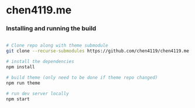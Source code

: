 # chen4119.me

### Installing and running the build

```bash

# Clone repo along with theme submodule
git clone --recurse-submodules https://github.com/chen4119/chen4119.me.git

# install the dependencies
npm install

# build theme (only need to be done if theme repo changed)
npm run theme

# run dev server locally
npm start
```